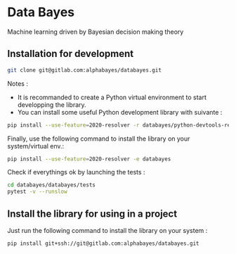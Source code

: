 # Data Bayes

Machine learning driven by Bayesian decision making theory

## Installation for development

```bash
git clone git@gitlab.com:alphabayes/databayes.git
```

Notes :
- It is recommanded to create a Python virtual environment to start developping the library.
- You can install some useful Python development library with suivante :
```bash
pip install --use-feature=2020-resolver -r databayes/python-devtools-requirements.txt
```

Finally, use the following command to install the library on your system/virtual env.:
```bash
pip install --use-feature=2020-resolver -e databayes
```

Check if everythings ok by launching the tests :
```bash
cd databayes/databayes/tests
pytest -v --runslow
```


## Install the library for using in a project

Just run the following command to install the library on your system :
```bash
pip install git+ssh://git@gitlab.com:alphabayes/databayes.git
```

